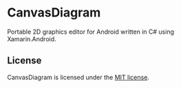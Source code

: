 CanvasDiagram
=============

Portable 2D graphics editor for Android written in C# using Xamarin.Android.

## License

CanvasDiagram is licensed under the [MIT license](LICENSE.TXT).
